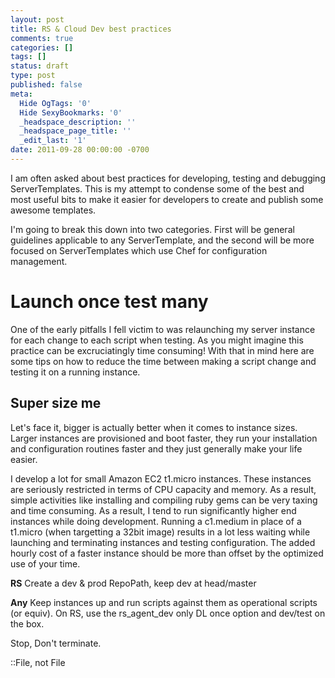 ```yaml
---
layout: post
title: RS & Cloud Dev best practices
comments: true
categories: []
tags: []
status: draft
type: post
published: false
meta:
  Hide OgTags: '0'
  Hide SexyBookmarks: '0'
  _headspace_description: ''
  _headspace_page_title: ''
  _edit_last: '1'
date: 2011-09-28 00:00:00 -0700
---
```

I am often asked about best practices for developing, testing and debugging ServerTemplates.  This is my attempt to condense some of the best and most useful bits to make it easier for developers to create and publish some awesome templates.

I'm going to break this down into two categories.  First will be general guidelines applicable to any ServerTemplate, and the second will be more focused on ServerTemplates which use Chef for configuration management.

<h1>Launch once test many</h1>
One of the early pitfalls I fell victim to was relaunching my server instance for each change to each script when testing.  As you might imagine this practice can be excruciatingly time consuming!  With that in mind here are some tips on how to reduce the time between making a script change and testing it on a running instance.

<h2>Super size me</h2>
Let's face it, bigger is actually better when it comes to instance sizes.  Larger instances are provisioned and boot faster, they run your installation and configuration routines faster and they just generally make your life easier.

I develop a lot for small Amazon EC2 t1.micro instances.  These instances are seriously restricted in terms of CPU capacity and memory.  As a result, simple activities like installing and compiling ruby gems can be very taxing and time consuming.  As a result, I tend to run significantly higher end instances while doing development.  Running a c1.medium in place of a t1.micro (when targetting a 32bit image) results in a lot less waiting while launching and terminating instances and testing configuration.  The added hourly cost of a faster instance should be more than offset by the optimized use of your time.

<strong>RS</strong>
Create a dev & prod RepoPath, keep dev at head/master


<strong>Any</strong>
Keep instances up and run scripts against them as operational scripts (or equiv).  On RS, use the rs_agent_dev only DL once option and dev/test on the box.

Stop, Don't terminate.

::File, not File
